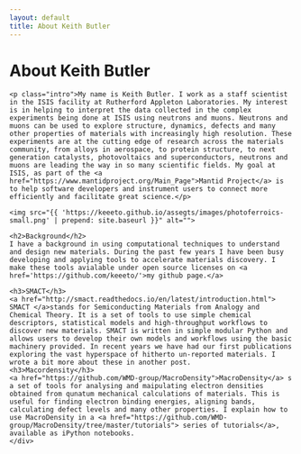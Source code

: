 ```yaml
---
layout: default
title: About Keith Butler
---
```


<div class="post">
	<h1 class="pageTitle">About Keith Butler</h1>

	<p class="intro">My name is Keith Butler. I work as a staff scientist in the ISIS facility at Rutherford Appleton Laboratories. My interest is in helping to interpret the data collected in the complex experiments being done at ISIS using neutrons and muons. Neutrons and muons can be used to explore structure, dynamics, defects and many other properties of materials with increasingly high resolution. These experiments are at the cutting edge of research across the materials community, from alloys in aerospace, to protein structure, to next generation catalysts, photovoltaics and superconductors, neutrons and muons are leading the way in so many scientific fields. My goal at ISIS, as part of the <a href="https://www.mantidproject.org/Main_Page">Mantid Project</a> is to help software developers and instrument users to connect more efficiently and facilitate great science.</p>
	
	<img src="{{ 'https://keeeto.github.io/assegts/images/photoferroics-small.png' | prepend: site.baseurl }}" alt="">
	
	<h2>Background</h2>
	I have a background in using computational techniques to understand and design new materials. During the past few years I have been busy developing and applying tools to accelerate materials discovery. I make these tools avialable under open source licenses on <a href='https://github.com/keeeto/'>my github page.</a>
	
	<h3>SMACT</h3>
	<a href="http://smact.readthedocs.io/en/latest/introduction.html"> SMACT </a>stands for Semiconducting Materials from Analogy and Chemical Theory. It is a set of tools to use simple chemical descriptors, statistical models and high-throughput workflows to discover new materials. SMACT is written in simple modular Python and allows users to develop their own models and workflows using the basic machinery provided. In recent years we have had our first publications exploring the vast hyperspace of hitherto un-reported materials. I wrote a bit more about these in another post.
	<h3>Macordensity</h3>
	<a href="https://github.com/WMD-group/MacroDensity">MacroDensity</a> s a set of tools for analysing and maipulating electron densities obtained from qunatum mechanical calculations of materials. This is useful for finding electron binding energies, aligning bands, calculating defect levels and many other properties. I explain how to use MacroDensity in a <a href="https://github.com/WMD-group/MacroDensity/tree/master/tutorials"> series of tutorials</a>, available as iPython notebooks. 
	</div>
